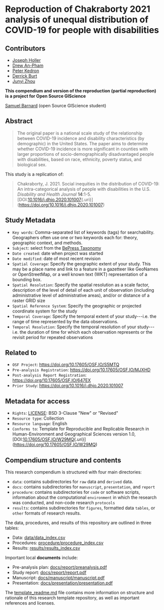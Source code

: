# Reproduction of Chakraborty 2021 analysis of unequal distribution of COVID-19 for people with disabilities

## Contributors

-   [Joseph Holler](http://www.middlebury.edu/academics/geog/faculty/node/454160)
-   [Drew An-Pham](https://daptx.github.io/)
-   [Peter Kedron](https://sgsup.asu.edu/peter-kedron)
-   [Derrick Burt](https://derrickburt.github.io)
-   [Junyi Zhou](https://emilyzhou112.github.io)

**This compendium and version of the reproduction (partial reproduction) is a project for Open Source GIScience**

[Samuel Barnard](https://github.com/padutchfan123) (open Source GIScience student)

## Abstract

> The original paper is a national scale study of the relationship between COVID-19 incidence and disability characteristics (by demographic) in the United States. The paper aims to determine whether COVID-19 incidence is more significant in counties with larger proportions of socio-demographically disadvantaged people with disabilities, based on race, ethnicity, poverty status, and biological sex.

This study is a replication of:

> Chakraborty, J. 2021. Social inequities in the distribution of COVID-19: An intra-categorical analysis of people with disabilities in the U.S. *Disability and Health Journal* **14**:1-5. [DOI:[10.1016/j.dhjo.2020.101007](DOI:%5B10.1016/j.dhjo.2020.101007){.uri}](https://doi.org/10.1016/j.dhjo.2020.101007)

## Study Metadata

-   `Key words`: Comma-separated list of keywords (tags) for searchability. Geographers often use one or two keywords each for: theory, geographic context, and methods.
-   `Subject`: select from the [BePress Taxonomy](http://digitalcommons.bepress.com/cgi/viewcontent.cgi?article=1008&context=reference)
-   `Date created`: date when project was started
-   `Date modified`: date of most recent revision
-   `Spatial Coverage`: Specify the geographic extent of your study. This may be a place name and link to a feature in a gazetteer like GeoNames or OpenStreetMap, or a well known text (WKT) representation of a bounding box.
-   `Spatial Resolution`: Specify the spatial resolution as a scale factor, description of the level of detail of each unit of observation (including administrative level of administrative areas), and/or or distance of a raster GRID size
-   `Spatial Reference System`: Specify the geographic or projected coordinate system for the study
-   `Temporal Coverage`: Specify the temporal extent of your study---i.e. the range of time represented by the data observations.
-   `Temporal Resolution`: Specify the temporal resolution of your study---i.e. the duration of time for which each observation represents or the revisit period for repeated observations

## Related to

-   `OSF Project`: <https://doi.org/10.17605/OSF.IO/S5MTQ>
-   `Pre-analysis Registration`: <https://doi.org/10.17605/OSF.IO/MJXHD>
-   `Post-analysis Report Registration`: <https://doi.org/10.17605/OSF.IO/647EX>
-   `Prior Study`: <https://doi.org/10.1016/j.dhjo.2020.101007>

## Metadata for access

-   `Rights`: [LICENSE](LICENSE): BSD 3-Clause "New" or "Revised"
-   `Resource type`: Collection
-   `Resource language`: English
-   `Conforms to`: Template for Reproducible and Replicable Research in Human-Environment and Geographical Sciences version 1.0, [DOI:[10.17605/OSF.IO/W29MQ](DOI:%5B10.17605/OSF.IO/W29MQ){.uri}](https://doi.org/10.17605/OSF.IO/W29MQ)

## Compendium structure and contents

This research compendium is structured with four main directories:

-   `data`: contains subdirectories for `raw` data and `derived` data.
-   `docs`: contains subdirectories for `manuscript`, `presentation`, and `report`
-   `procedure`: contains subdirectories for `code` or software scripts, information about the computational `environment` in which the research was conducted, and non-code research `protocols`
-   `results`: contains subdirectories for `figures`, formatted data `tables`, or `other` formats of research results.

The data, procedures, and results of this repository are outlined in three tables:

-   Data: [data/data_index.csv](data/data_index.csv)
-   Procedures: [procedure/procedure_index.csv](procedure/procedure_index.csv)
-   Results: [results/results_index.csv](results/results_index.csv)

Important local **documents** include:

-   Pre-analysis plan: [docs/report/preanalysis.pdf](https://padutchfan123.github.io/RPr-Chakraborty-2021/docs/preanalysis_plan.html)
-   Study report: [docs/report/report.pdf](https://padutchfan123.github.io/RPr-Chakraborty-2021/docs/report.html)
-   Manuscript: [docs/manuscript/manuscript.pdf](docs/manuscript/manuscript.pdf)
-   Presentation: [docs/presentation/presentation.pdf](docs/presentation/presentation.pdf)

The [template_readme.md](template_readme.md) file contains more information on structure and rationale of this research template repository, as well as important references and licenses.
